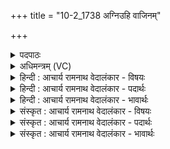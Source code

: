 +++
title = "10-2_1738 अग्निउहि वाजिनम्"

+++
<details><summary>पदपाठः</summary>

अ꣣ग्निः꣢। हि। वा꣣जि꣡न꣢म्। वि꣣शे꣢। द꣡दा꣢꣯ति। वि꣣श्व꣢च꣢र्षणिः। वि꣣श्व꣢। च꣣र्षणिः। अग्निः꣢। रा꣣ये꣢। स्वा꣣भु꣡व꣢म्। सु꣣। आभु꣡व꣢म्। सः। प्री꣣तः꣢। या꣣ति। वा꣡र्य꣢꣯म्। इ꣡ष꣢꣯म्। स्तो꣣तृ꣡भ्यः꣢। आ। भ꣣र। १७३८।
</details>

<details><summary>अधिमन्त्रम् (VC)</summary>

- अग्निः
- वसुश्रुत आत्रेयः
- पङ्क्तिः
- पञ्चमः
</details>

<details><summary>हिन्दी : आचार्य रामनाथ वेदालंकार - विषयः</summary>

अब यह कहते हैं कि वह अग्नि नामक जगदीश्वर क्या करता है।
</details>

<details><summary>हिन्दी : आचार्य रामनाथ वेदालंकार - पदार्थः</summary>

पदार्थान्वय -  (विश्वचर्षणिः) विश्व का द्रष्टा (अग्निः हि) अग्निशब्दवाच्य जगदीश्वर ही (विशे) प्रजा को (वाजिनम्) बलवान् प्राण (ददाति) देता है। (अग्निः) वह अग्निशब्दवाच्य जगदीश्वर ही (सु आभुवम्) भली-भाँति शरीर में जन्म ग्रहण किये हुए जीव को (राये) ऐश्वर्य के लिए प्रेरित करता है। (प्रीतः) शुभ कर्मों से प्रसन्न हुआ (सः) वह अग्नि जगदीश्वर (वार्यम्) वरणीय उपासक को (याति) प्राप्त होता है। हे जगदीश ! (स्तोतृभ्यः) आपके गुण-कर्म-स्वभाव की स्तुति करनेवाले मनुष्यों को आप (इषम्) अभीष्ट अभ्युदय और निःश्रेयसरूप फल (आ भर) प्रदान करो ॥२॥
</details>

<details><summary>हिन्दी : आचार्य रामनाथ वेदालंकार - भावार्थः</summary>

भावार्थ -  कोई सम्राट् जैसे प्रजाओं को शुभ कर्मों में प्रेरित करता हुआ उन्हें सुख और ऐश्वर्य प्रदान करता है,वैसे ही जगदीश्वर उपासकों को अभ्युदय और मोक्षरूप फल देकर उनका कल्याण करता है ॥२॥
</details>

<details><summary>संस्कृत : आचार्य रामनाथ वेदालंकार - विषयः</summary>

अथ सोऽग्निनामा जगदीश्वरः किं करोतीत्याह।
</details>

<details><summary>संस्कृत : आचार्य रामनाथ वेदालंकार - पदार्थः</summary>

पदार्थान्वय -  (विश्वचर्षणिः) विश्वद्रष्टा (अग्निः हि) अग्निशब्दाभिधेयो जगदीश्वरः खलु (विशे) प्रजायै (वाजिनम्) बलवन्तं प्राणम् (ददाति) प्रयच्छति। (अग्निः) स एवाग्निशब्दवाच्यो जगदीश्वरः (सु-आभुवम्) सम्यग् देहे गृहीतजन्मानं जीवम् (राये) ऐश्वर्याय,प्रेरयतीति शेषः। (प्रीतः) शुभकर्मभिः प्रसन्नः (सः) अग्निर्जगदीश्वरः (वार्यम्) वरणीयम् उपासकम् (याति) प्राप्नोति। हे जगदीश ! (स्तोतृभ्यः) त्वद्गुणकर्मस्वभावकीर्तनपरेभ्यो जनेभ्यः त्वम्(इषम्) अभीष्टम् अभ्युदयनिःश्रेयसरूपं फलम् (आ भर) आहर ॥२॥२
</details>

<details><summary>संस्कृत : आचार्य रामनाथ वेदालंकार - भावार्थः</summary>

भावार्थ -  कोऽपि सम्राड् यथा प्रजाः शुभकर्मसु प्रेरयन् ताभ्यः सुखमैश्वर्यं च ददाति तथैव जगदीश्वरम् उपासकेभ्योऽभ्युदयनिःश्रेयसरूपं फलं प्रदाय तेषां कल्याणं करोति ॥२॥
</details>